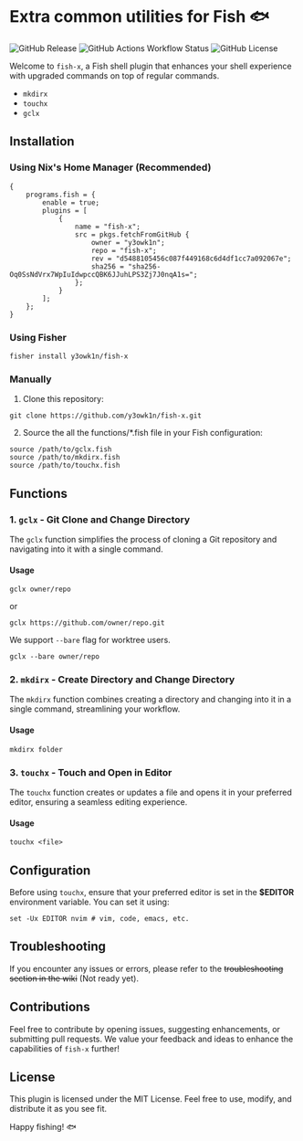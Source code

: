 # Extra common utilities for Fish 🐟

![GitHub Release](https://img.shields.io/github/v/release/y3owk1n/fish-x)
![GitHub Actions Workflow Status](https://img.shields.io/github/actions/workflow/status/y3owk1n/fish-x/ci.yml)
![GitHub License](https://img.shields.io/github/license/y3owk1n/fish-x)

Welcome to `fish-x`, a Fish shell plugin that enhances your shell experience with upgraded commands on top of regular commands.

- `mkdirx`
- `touchx`
- `gclx`

## Installation

### Using Nix's Home Manager (Recommended)

```fish
{
    programs.fish = {
        enable = true;
        plugins = [
            {
                name = "fish-x";
                src = pkgs.fetchFromGitHub {
                    owner = "y3owk1n";
                    repo = "fish-x";
                    rev = "d5488105456c087f449168c6d4df1cc7a092067e";
                    sha256 = "sha256-Oq0SsNdVrx7WpIuIdwpccQBK6JJuhLPS3Zj7J0nqA1s=";
                };
            }
        ];
    };
}
```

### Using Fisher

```fish
fisher install y3owk1n/fish-x
```

### Manually

1. Clone this repository:

```fish
git clone https://github.com/y3owk1n/fish-x.git
```

2. Source the all the functions/*.fish file in your Fish configuration:

```fish
source /path/to/gclx.fish
source /path/to/mkdirx.fish
source /path/to/touchx.fish
```

## Functions

### 1. `gclx` - Git Clone and Change Directory

The `gclx` function simplifies the process of cloning a Git repository and navigating into it with a single command.

#### Usage

```fish
gclx owner/repo
```

or

```fish
gclx https://github.com/owner/repo.git
```

We support `--bare` flag for worktree users.

```fish
gclx --bare owner/repo
```

### 2. `mkdirx` - Create Directory and Change Directory

The `mkdirx` function combines creating a directory and changing into it in a single command, streamlining your workflow.

#### Usage

```fish
mkdirx folder
```

### 3. `touchx` - Touch and Open in Editor

The `touchx` function creates or updates a file and opens it in your preferred editor, ensuring a seamless editing experience.

#### Usage

```fish
touchx <file>
```

## Configuration

Before using `touchx`, ensure that your preferred editor is set in the **$EDITOR** environment variable. You can set it using:

```fish
set -Ux EDITOR nvim # vim, code, emacs, etc.
```

## Troubleshooting

If you encounter any issues or errors, please refer to the ~~troubleshooting section in the wiki~~ (Not ready yet).

## Contributions

Feel free to contribute by opening issues, suggesting enhancements, or submitting pull requests. We value your feedback and ideas to enhance the capabilities of `fish-x` further!

## License

This plugin is licensed under the MIT License. Feel free to use, modify, and distribute it as you see fit.

Happy fishing! 🐟
